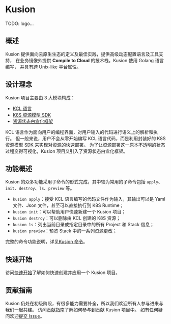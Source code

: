 # Kusion

TODO: logo...

## 概述

Kusion 提供面向云原生生态的定义及最佳实践，提供高级动态配置语言及工具支持，
在业务镜像外提供 **Compile to Cloud** 的技术栈。Kusion 使用 Golang 语言编写，
并具有跨 Unix-like 平台属性。

## 设计理念

Kusion 项目主要由 3 大模块构成：
- [KCL 语言](docs/kcl.md)
- [K8S 资源模型 SDK](docs/k8s-model-sdk.md)
- [资源状态白盒化框架](docs/white-box.md)

KCL 语言作为面向用户的编程界面，对用户输入的代码进行语义上的解析和执行。
但一般来说，用户不会从零开始编写 KCL 语言代码，而是利用封装好的 K8S 资源模型 SDK 来实现对资源的快速部署。
为了让资源部署这一原本不透明的状态过程变得可视化，Kusion 项目又引入了资源状态白盒化框架。

## 功能概述

Kusion 的众多功能采用子命令的形式完成，其中较为常用的子命令包括 `apply`、`init`、`destroy`、`ls`、`preview` 等。

- `kusion apply`：接受 KCL 语言编写的代码文件作为输入，其输出可以是 Yaml 文件、Json 文件，甚至可以直接执行到 K8S Runtime；
- `kusion init`：可以帮助用户快速新建一个 Kusion 项目；
- `kusion destroy`：可以删除由 KCL 创建的 K8S 资源；
- `kusion ls`：列出当前目录或指定目录中的所有 Project 和 Stack 信息；
- `kusion preview`：预览 Stack 中的一系列资源更改；

完整的命令功能说明，详见[Kusion 命令](docs/cmd/en/kusion.md)。

## 快速开始

访问[快速开始](docs/getting-started.md)了解如何快速创建并应用一个 Kusion 项目。

## 贡献指南

Kusion 仍处在初级阶段，有很多能力需要补全，所以我们欢迎所有人参与进来与我们一起共建。
访问[贡献指南](docs/contributing.md)了解如何参与到贡献 Kusion 项目中。
如有任何疑问欢迎[提交 Issue](https://github.com/KusionStack/kusion/issues)。
